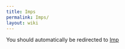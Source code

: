 ```yaml
---
title: Imps
permalink: Imps/
layout: wiki
---
```


You should automatically be redirected to [Imp](/keeperrl_wiki/Imp/)
